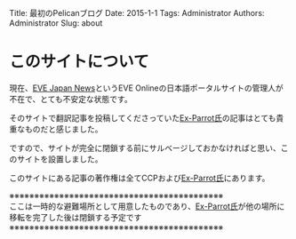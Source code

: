 Title: 最初のPelicanブログ
Date: 2015-1-1
Tags: Administrator
Authors: Administrator
Slug: about

# このサイトについて
現在、[EVE Japan News](https://eveonline-news.info/)というEVE Onlineの日本語ポータルサイトの管理人が不在で、とても不安定な状態です。

そのサイトで翻訳記事を投稿してくださっていた[Ex-Parrot氏](https://twitter.com/ISD_Parrot)の記事はとても貴重なものだと感じました。

ですので、サイトが完全に閉鎖する前にサルベージしておかなければと思い、このサイトを設置しました。

このサイトにある記事の著作権は全てCCPおよび[Ex-Parrot氏](https://twitter.com/ISD_Parrot)にあります。

※※※※※※※※※※※※※※※※※※※※※※※※※※※※※※※※※※※※※※※※※※※  
ここは一時的な避難場所として用意したものであり、[Ex-Parrot氏](https://twitter.com/ISD_Parrot)が他の場所に移転を完了した後は閉鎖する予定です  
※※※※※※※※※※※※※※※※※※※※※※※※※※※※※※※※※※※※※※※※※※※